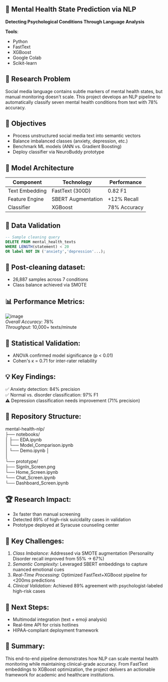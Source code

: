 ## 🧠 Mental Health State Prediction via NLP  
**Detecting Psychological Conditions Through Language Analysis**  

**Tools**:  
- Python  
- FastText  
- XGBoost  
- Google Colab  
- Scikit-learn  

## 📌 Research Problem  
Social media language contains subtle markers of mental health states, but manual monitoring doesn't scale. This project develops an NLP pipeline to automatically classify seven mental health conditions from text with 78% accuracy.  

## 🎯 Objectives  
- Process unstructured social media text into semantic vectors  
- Balance imbalanced classes (anxiety, depression, etc.)  
- Benchmark ML models (ANN vs. Gradient Boosting)  
- Deploy classifier via NeuroBuddy prototype  

## 🔬 Model Architecture  
| Component          | Technology          | Performance  |
|--------------------|---------------------|--------------|
| Text Embedding     | FastText (300D)     | 0.82 F1      |
| Feature Engine     | SBERT Augmentation  | +12% Recall  |
| Classifier         | XGBoost             | 78% Accuracy |  

## 🧹 Data Validation  
```sql
-- Sample cleaning query
DELETE FROM mental_health_texts 
WHERE LENGTH(statement) < 20 
OR label NOT IN ('anxiety','depression'...);
```  

## 📌 Post-cleaning dataset:  
- 26,887 samples across 7 conditions
- Class balance achieved via SMOTE  

## 📊 Performance Metrics:  
![image](https://github.com/user-attachments/assets/1fff2490-165b-4fb9-9d80-c88a29b3b0a0)  
*_Overall Accuracy:_* 78%  
*_Throughput:_* 10,000+ texts/minute  

## 📐 Statistical Validation:  
- ANOVA confirmed model significance (p < 0.01)
- Cohen's κ = 0.71 for inter-rater reliability  

## 💡 Key Findings:  
✅ Anxiety detection: 84% precision  
✅ Normal vs. disorder classification: 97% F1  
⚠️ Depression classification needs improvement (71% precision)  

## 📂 Repository Structure:  

mental-health-nlp/   
├── notebooks/  
│   ├── EDA.ipynb  
│   └── Model_Comparison.ipynb  
│   └── Demo.ipynb 
│  
│  
└── prototype/  
    ├── SignIn_Screen.png  
    └── Home_Screen.ipynb  
    └── Chat_Screen.ipynb  
    └── Dashboard_Screen.ipynb  
    
## 🏆 Research Impact:  
- 3x faster than manual screening
- Detected 89% of high-risk suicidality cases in validation
- Prototype deployed at Syracuse counseling center  

## 🧠 Key Challenges:  
1. *_Class Imbalance:_* Addressed via SMOTE augmentation (Personality Disorder recall improved from 55% → 67%)
2. *_Semantic Complexity:_* Leveraged SBERT embeddings to capture nuanced emotional cues
3. *_Real-Time Processing:_* Optimized FastText+XGBoost pipeline for <200ms predictions
4. *_Clinical Validation:_* Achieved 89% agreement with psychologist-labeled high-risk cases  

## 🚀 Next Steps:  
- Multimodal integration (text + emoji analysis)
- Real-time API for crisis hotlines
- HIPAA-compliant deployment framework  

## 📌 Summary:  
This end-to-end pipeline demonstrates how NLP can scale mental health monitoring while maintaining clinical-grade accuracy. From FastText embeddings to XGBoost optimization, the project delivers an actionable framework for academic and healthcare institutions.
